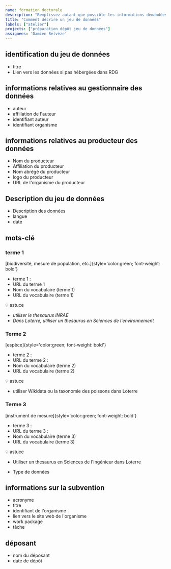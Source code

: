 ```yaml
---
name: formation doctorale
description: "Remplissez autant que possible les informations demandées ci-dessous :"
title: "Comment décrire un jeu de données"
labels: ["atelier"]
projects: ["préparation dépôt jeu de données"]
assignees: 'Damien Belvèze'
---
```


## identification du jeu de données

- titre   
- Lien vers les données si pas hébergées dans RDG  

## informations relatives au gestionnaire des données

- auteur  
- affiliation de l'auteur  
- identifiant auteur  
- identifiant organisme  

## informations relatives au producteur des données

- Nom 
 du producteur  
- Affiliation du producteur  
- Nom abrégé du producteur  
- logo du producteur  
- URL de l'organisme du producteur  

## Description du jeu de données  

- Description des données    
- langue  
- date  

## mots-clé 

### terme 1

[biodiversité, mesure de population, etc.]{style='color:green;  font-weight: bold'}  

- terme 1 :     
- URL du terme 1    
- Nom du vocabulaire (terme 1)  
- URL du vocabulaire (terme 1) 

:bulb: astuce

* *utiliser le thesaurus INRAE*
* *Dans Loterre, utiliser un thesaurus en Sciences de l'environnement*


### Terme 2 

[espèce]{style='color:green;  font-weight: bold'} 

- terme 2 :     
- URL du terme 2 :   
- Nom du vocabulaire (terme 2)  
- URL du vocabulaire (terme 2) 

:bulb: astuce

* utiliser Wikidata ou la taxonomie des poissons dans Loterre

### Terme 3 

[instrument de mesure]{style='color:green;  font-weight: bold'}      
- terme 3   :     
- URL du terme 3 :     
- Nom du vocabulaire (terme 3)    
- URL du vocabulaire (terme 3)  

:bulb: astuce

* Utiliser un thesaurus en Sciences de l'Ingénieur dans Loterre



- Type de données   
  
  
## informations sur la subvention

- acronyme  
- titre  
- identifiant de l'organisme    
- lien vers le site web de l'organisme  
- work package    
- tâche  
  
## déposant

- nom du déposant  
- date de dépôt